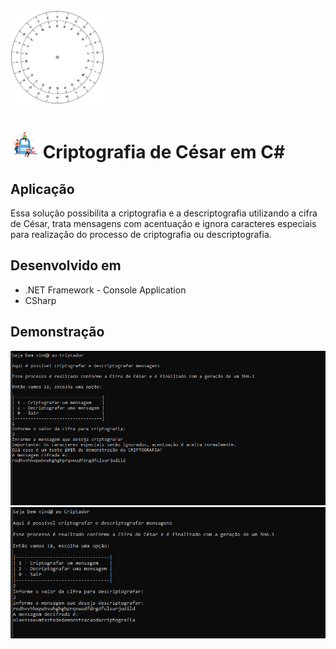 ﻿<img src="./CifraCesar/img/ceasar.png" height="150" width="150">

<h1><img src="./CifraCesar/img/cadeado.jpg" height="45" width="45"> Criptografia de César em C# </h1>

<h2>Aplicação</h2>

Essa solução possibilita a criptografia e a descriptografia utilizando a cifra de César, trata mensagens com acentuação e ignora caracteres especiais para realização do processo de criptografia ou descriptografia.

<h2>Desenvolvido em</h2>
<ul>
<li>.NET Framework - Console Application</li>
<li>CSharp</li>

</ul>

<h2>Demonstração</h2>

<img src="./CifraCesar/img/Demo-Crypt.PNG">
<img src="./CifraCesar/img/Demo-Decrypt.PNG">